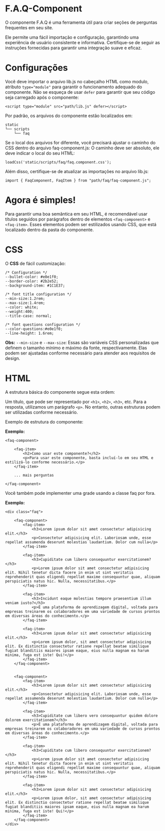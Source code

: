 # F.A.Q-Component

O componente F.A.Q é uma ferramenta útil para criar seções de perguntas frequentes em seu site. 

Ele permite uma fácil importação e configuração, garantindo uma experiência de usuário consistente e informativa. Certifique-se de seguir as instruções fornecidas para garantir uma integração suave e eficaz.

# Configurações

Você deve importar o arquivo lib.js no cabeçalho HTML como modulo, atributo ```type="module"``` para garantir o funcionamento adequado do componente.
Não se esqueça de usar ```defer``` para garantir que seu código seja carregado após o componente:

```
<script type="module" src="path/lib.js" defer></script>
```

Por padrão, os arquivos do componente estão localizados em:

```
static
└── scripts
    └── faq
```

Se o local dos arquivos for diferente, você precisará ajustar o caminho do CSS dentro do arquivo faq-component.js:
O caminho deve ser absoluto, ele deve indicar o local do seu HTML:

`
loadCss('static/scripts/faq/faq.component.css');
`

Além disso, certifique-se de atualizar as importações no arquivo lib.js:

`
import { FaqComponent, FaqItem } from "path/faq/faq-component.js";
`


# Agora é simples!

Para garantir uma boa semântica em seu HTML, é recomendável usar títulos seguidos por parágrafos dentro de elementos ```<faq-component>``` e ```<faq-item>```. Esses elementos podem ser estilizados usando CSS, que está localizado dentro da pasta do componente.

# CSS

O **CSS** de fácil customização:

```
/* Configuration */
--bullet-color: #e0e1f0;
--border-color: #2b2e52;
--background-item: #1C1E37;

/* font title configuration */
--min-size:1.2rem;
--max-size:1.4rem;
--color: white;
--weight:400;
--title-case: normal;

/* font questions configuration */
--color-questions:#e0e1f0;
--line-height: 1.6rem;

```

**Obs:**
```--min-size``` e ```--max-size```: Essas são variáveis CSS personalizadas que definem o tamanho mínimo e máximo da fonte, respectivamente. 
Elas podem ser ajustadas conforme necessário para atender aos requisitos de design.



# HTML

A estrutura básica do componente segue esta ordem:

Um título, que pode ser representado por ```<h1>```, ```<h2>```, ```<h3>```, etc.
Para a resposta, utilizamos um parágrafo ```<p>```. No entanto, outras estruturas podem ser utilizadas conforme necessário.

Exemplo de estrutura do componente:


**Exemplo:**


```
<faq-component>

    <faq-item>
        <h2>Como usar este componente?</h2>
        <p>Para usar este componente, basta incluí-lo em seu HTML e estilizá-lo conforme necessário.</p>
    </faq-item>

    ... mais perguntas

</faq-component>

```

Você também pode implementer uma grade usando a classe faq por fora.


**Exemplo:**


```
<div class="faq">

    <faq-component>
        <faq-item>
            <h3>Lorem ipsum dolor sit amet consectetur adipisicing elit.</h3>
            <p>Consectetur adipisicing elit. Laboriosam unde, esse repellat assumenda deserunt molestias laudantium. Dolor cum nulla</p>
        </faq-item>

        <faq-item>
            <h3>Cupiditate cum libero consequuntur exercitationem?</h3>
            <p>Lorem ipsum dolor sit amet consectetur adipisicing elit. Nihil tenetur dicta facere in enim ut sint veritatis reprehenderit quas eligendi repellat maxime consequuntur quae, aliquam perspiciatis natus hic. Nulla, necessitatibus.</p>
        </faq-item>

        <faq-item>
            <h3>Incidunt eaque molestias tempore praesentium illum veniam iusto?</h3>
            <p>É uma plataforma de aprendizagem digital, voltada para empresas treinarem os colaboradores em uma variedade de cursos prontos em diversas áreas do conhecimento.</p>
        </faq-item>

        <faq-item>
            <h3>Lorem ipsum dolor sit amet consectetur adipisicing elit.</h3>
            <p>Lorem ipsum dolor, sit amet consectetur adipisicing elit. Ex distinctio consectetur ratione repellat beatae similique fugiat blanditiis maiores ipsam eaque, eius nulla magnam ea harum minima, fuga est iste! Qui!</p>
        </faq-item>
    </faq-component>


    <faq-component>
        <faq-item>
            <h3>Lorem ipsum dolor sit amet consectetur adipisicing elit.</h3>
            <p>Consectetur adipisicing elit. Laboriosam unde, esse repellat assumenda deserunt molestias laudantium. Dolor cum nulla</p>
        </faq-item>
        
        <faq-item>
            <h3>Cupiditate cum libero vero consequuntur quidem dolore dolorem exercitationem?</h3>
            <p>É uma plataforma de aprendizagem digital, voltada para empresas treinarem os colaboradores em uma variedade de cursos prontos em diversas áreas do conhecimento.</p>
        </faq-item>
        
        <faq-item>
            <h3>Cupiditate cum libero consequuntur exercitationem?</h3>
            <p>Lorem ipsum dolor sit amet consectetur adipisicing elit. Nihil tenetur dicta facere in enim ut sint veritatis reprehenderit quas eligendi repellat maxime consequuntur quae, aliquam perspiciatis natus hic. Nulla, necessitatibus.</p>
        </faq-item>

        <faq-item>
            <h3>Lorem ipsum dolor sit amet consectetur adipisicing elit.</h3>
            <p>Lorem ipsum dolor, sit amet consectetur adipisicing elit. Ex distinctio consectetur ratione repellat beatae similique fugiat blanditiis maiores ipsam eaque, eius nulla magnam ea harum minima, fuga est iste! Qui!</p>
        </faq-item>
    </faq-component>
</div>
```

